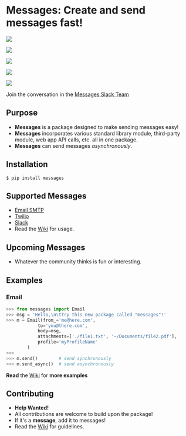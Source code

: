 # Messages: Create and send messages fast!

[![](https://img.shields.io/badge/built%20with-Python3-red.svg)](https://www.python.org/)

[![](https://travis-ci.org/trp07/messages.svg?branch=master)](https://travis-ci.org/trp07/messages)

[![](https://coveralls.io/repos/github/trp07/messages/badge.svg?branch=master)](https://coveralls.io/github/trp07/messages?branch=master)

[![](https://img.shields.io/badge/license-MIT-blue.svg)](https://github.com/trp07/messages/blob/master/LICENSE)

[![](https://messages-py.herokuapp.com/badge.svg)](https://messages-py.herokuapp.com)

Join the conversation in the [Messages Slack Team](https://messages-py.herokuapp.com)

## Purpose

- **Messages** is a package designed to make sending messages easy!
- **Messages** incorporates various standard library module, third-party module, web app API calls, etc. all in one package.
- **Messages** can send messages *asynchronously*.


## Installation

```console
$ pip install messages
```

## Supported Messages

* [Email SMTP](https://github.com/trp07/messages/wiki/Email)
* [Twilio](https://github.com/trp07/messages/wiki/Twilio)
* [Slack](https://github.com/trp07/messages/wiki/Slack_IncomingWebhook)
* Read the [Wiki](https://github.com/trp07/messages/wiki) for usage.


## Upcoming Messages

* Whatever the community thinks is fun or interesting.

## Examples

### Email

```python
>>> from messages import Email
>>> msg = 'Hello,\n\tTry this new package called "messages"!'
>>> m = Email(from_='me@here.com',
            to='you@there.com',
            body=msg,
            attachments=['./file1.txt', '~/Documents/file2.pdf'],
            profile='myProfileName'
        )
>>>
>>> m.send()        # send synchronously
>>> m.send_async()  # send asynchronously
```

**Read** the [Wiki](https://github.com/trp07/messages/wiki) for **more examples**



## Contributing

* **Help Wanted!**
* All contributions are welcome to build upon the package!
* If it's a **message**, add it to messages!
* Read the [Wiki](https://github.com/trp07/messages/wiki) for guidelines.
